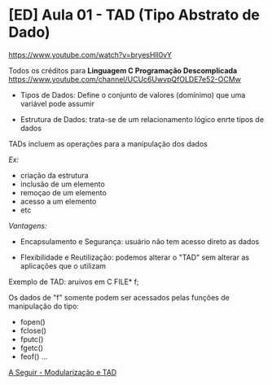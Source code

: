 
# [ED] Aula 01 - TAD (Tipo Abstrato de Dado)
https://www.youtube.com/watch?v=bryesHll0vY

Todos os créditos para **Linguagem C Programação Descomplicada**
https://www.youtube.com/channel/UCUc6UwvpQfOLDE7e52-OCMw

- Tipos de Dados: Define o conjunto de valores (domínimo) que uma variável pode assumir

- Estrutura de Dados: trata-se de um relacionamento lógico enrte tipos de dados

TADs incluem as operações para a manipulação dos dados

*Ex:*
- criação da estrutura
- inclusão de um elemento
- remoçao de um elemento
- acesso a um elemento
- etc

*Vantagens:*
- Encapsulamento e Segurança: usuário não tem acesso direto as dados

- Flexibilidade e Reutilização: podemos alterar o "TAD" sem alterar as aplicações que o utilizam

Exemplo de TAD: aruivos em C
FILE* f;

Os dados de "f" somente podem ser acessados pelas funções de manipulação do tipo:
- fopen()
- fclose()
- fputc()
- fgetc()
- feof()
...


[A Seguir - Modularização e TAD](../Aula-002/Modularizacao_e_TAD.md)